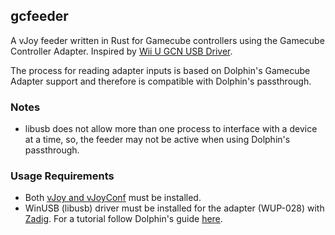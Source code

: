 ## gcfeeder
A vJoy feeder written in Rust for Gamecube controllers using the Gamecube Controller Adapter.
Inspired by [Wii U GCN USB Driver](http://m4sv.com/page/wii-u-gcn-usb-driver).

The process for reading adapter inputs is based on Dolphin's Gamecube Adapter support and therefore is compatible with Dolphin's passthrough.

### Notes
* libusb does not allow more than one process to interface with a device at a time, so, the feeder may not be active when using Dolphin's passthrough.

### Usage Requirements
* Both [vJoy and vJoyConf](http://vjoystick.sourceforge.net/site) must be installed.
* WinUSB (libusb) driver must be installed for the adapter (WUP-028) with [Zadig](https://zadig.akeo.ie). For a tutorial follow Dolphin's guide [here](https://dolphin-emu.org/docs/guides/how-use-official-gc-controller-adapter-wii-u).
